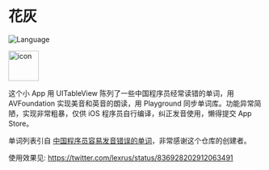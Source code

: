 # 花灰

![Language](https://img.shields.io/badge/language-Swift%203-orange.svg)

<img src="https://raw.githubusercontent.com/lexrus/Huahui/master/Huahui/Assets.xcassets/AppIcon.appiconset/Icon-App-60x60%402x.png" width="60" height="60" alt="icon"/>

这个小 App 用 UITableView 陈列了一些中国程序员经常读错的单词，用 AVFoundation 实现美音和英音的朗读，用 Playground 同步单词库。功能异常简陋，实现非常粗暴，仅供 iOS 程序员自行编译，纠正发音使用，懒得提交 App Store。

单词列表引自 [中国程序员容易发音错误的单词](https://github.com/shimohq/chinese-programmer-wrong-pronunciation)，非常感谢这个仓库的创建者。

使用效果见: https://twitter.com/lexrus/status/836928202912063491
